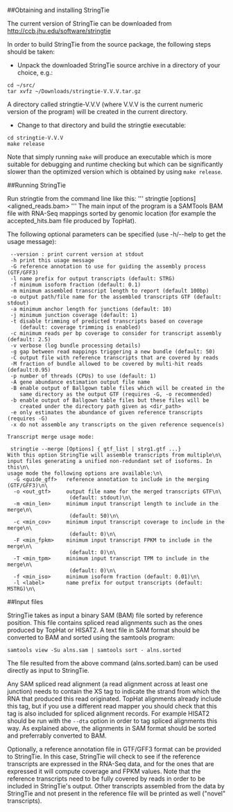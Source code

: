 ##Obtaining and installing StringTie

The current version of StringTie can be downloaded from
  http://ccb.jhu.edu/software/stringtie
  
In order to build StringTie from the source package,
the following steps should be taken:

* Unpack the downloaded StringTie source archive in a directory of your choice, e.g.:
```
cd ~/src/
tar xvfz ~/Downloads/stringtie-V.V.V.tar.gz
```
A directory called stringtie-V.V.V (where V.V.V is the current
numeric version of the program) will be created in the current directory.

* Change to that directory and build the stringtie executable:
```
cd stringtie-V.V.V
make release
```
Note that simply running `make` will produce an executable 
which is more suitable for debugging and runtime checking but which can be
significantly slower than the optimized version which is obtained by using 
`make release`.


##Running StringTie

Run stringtie from the command line like this:
'''
stringtie [options] <aligned_reads.bam>
'''
The main input of the program is a SAMTools BAM file with RNA-Seq mappings
sorted by genomic location (for example the accepted_hits.bam file produced
by TopHat).

The following optional parameters can be specified (use -h/--help to get the
usage message):
```
 --version : print current version at stdout
 -h print this usage message
 -G reference annotation to use for guiding the assembly process (GTF/GFF3)
 -l name prefix for output transcripts (default: STRG)
 -f minimum isoform fraction (default: 0.1)
 -m minimum assembled transcript length to report (default 100bp)
 -o output path/file name for the assembled transcripts GTF (default: stdout)
 -a minimum anchor length for junctions (default: 10)
 -j minimum junction coverage (default: 1)
 -t disable trimming of predicted transcripts based on coverage
    (default: coverage trimming is enabled)
 -c minimum reads per bp coverage to consider for transcript assembly (default: 2.5)
 -v verbose (log bundle processing details)
 -g gap between read mappings triggering a new bundle (default: 50)
 -C output file with reference transcripts that are covered by reads
 -M fraction of bundle allowed to be covered by multi-hit reads (default:0.95)
 -p number of threads (CPUs) to use (default: 1)
 -A gene abundance estimation output file name
 -B enable output of Ballgown table files which will be created in the
    same directory as the output GTF (requires -G, -o recommended)
 -b enable output of Ballgown table files but these files will be 
    created under the directory path given as <dir_path>
 -e only estimates the abundance of given reference transcripts (requires -G)
 -x do not assemble any transcripts on the given reference sequence(s)

Transcript merge usage mode:

 stringtie --merge [Options] { gtf_list | strg1.gtf ...}
With this option StringTie will assemble transcripts from multiple\n\
input files generating a unified non-redundant set of isoforms. In this\n\
usage mode the following options are available:\n\
  -G <guide_gff>   reference annotation to include in the merging (GTF/GFF3)\n\
  -o <out_gtf>     output file name for the merged transcripts GTF\n\
                    (default: stdout)\n\
  -m <min_len>     minimum input transcript length to include in the merge\n\
                    (default: 50)\n\
  -c <min_cov>     minimum input transcript coverage to include in the merge\n\
                    (default: 0)\n\
  -F <min_fpkm>    minimum input transcript FPKM to include in the merge\n\
                    (default: 0)\n\
  -T <min_tpm>     minimum input transcript TPM to include in the merge\n\
                    (default: 0)\n\
  -f <min_iso>     minimum isoform fraction (default: 0.01)\n\
  -l <label>       name prefix for output transcripts (default: MSTRG)\n\
```

##Input files


StringTie takes as input a binary SAM (BAM) file sorted by reference position. 
This file contains spliced read alignments such as the ones produced by TopHat or HISAT2.
A text file in SAM format should be converted to BAM and sorted using the 
samtools program:
```
samtools view -Su alns.sam | samtools sort - alns.sorted
```
The file resulted from the above command (alns.sorted.bam) can be used 
directly as input to StringTie. 

Any SAM spliced read alignment (a read alignment across at least one junction)
needs to contain the XS tag to indicate the strand from which the RNA that produced
this read originated. TopHat alignments already include this tag, but if you use
a different read mapper you should check that this tag is also included for spliced alignment
records. For example HISAT2 should be run with the `--dta` option in order to tag spliced 
alignments this way. As explained above, the alignments in SAM format should be sorted and
preferrably converted to BAM.

Optionally, a reference annotation file in GTF/GFF3 format can be provided to StringTie. 
In this case, StringTie will check to see if the reference transcripts are expressed in the 
RNA-Seq data, and for the ones that are expressed it will compute coverage and FPKM values.
Note that the reference transcripts need to be fully covered by reads in order to be included
in StringTie's output. Other transcripts assembled from the data by StringTie and not present
in the reference file will be printed as well ("novel" transcripts).

